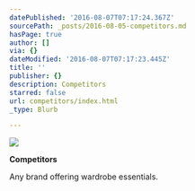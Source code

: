 ```yaml
---
datePublished: '2016-08-07T07:17:24.367Z'
sourcePath: _posts/2016-08-05-competitors.md
hasPage: true
author: []
via: {}
dateModified: '2016-08-07T07:17:23.445Z'
title: ''
publisher: {}
description: Competitors
starred: false
url: competitors/index.html
_type: Blurb

---
```

![](https://the-grid-user-content.s3-us-west-2.amazonaws.com/790cb901-c82f-4e54-a1e4-aa568b8389eb.png)

**Competitors**

Any brand offering wardrobe essentials.